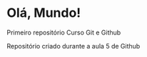 # Olá, Mundo!
 Primeiro repositório Curso Git e Github

 Repositório criado durante a aula 5 de Github
